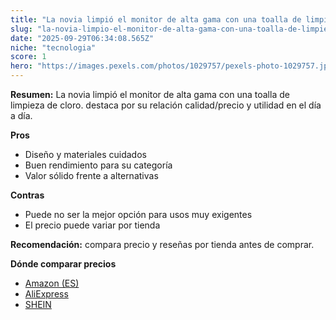 ```yaml
---
title: "La novia limpió el monitor de alta gama con una toalla de limpieza de cloro."
slug: "la-novia-limpio-el-monitor-de-alta-gama-con-una-toalla-de-limpieza-de-cloro"
date: "2025-09-29T06:34:08.565Z"
niche: "tecnologia"
score: 1
hero: "https://images.pexels.com/photos/1029757/pexels-photo-1029757.jpeg?auto=compress&cs=tinysrgb&fit=crop&h=627&w=1200&auto=compress&cs=tinysrgb&w=1200&h=675&fit=crop"
---
```


**Resumen:** La novia limpió el monitor de alta gama con una toalla de limpieza de cloro. destaca por su relación calidad/precio y utilidad en el día a día.

**Pros**
- Diseño y materiales cuidados
- Buen rendimiento para su categoría
- Valor sólido frente a alternativas

**Contras**
- Puede no ser la mejor opción para usos muy exigentes
- El precio puede variar por tienda

**Recomendación:** compara precio y reseñas por tienda antes de comprar.

**Dónde comparar precios**
- [Amazon (ES)](https://www.amazon.es/s?k=La%20novia%20limpi%C3%B3%20el%20monitor%20de%20alta%20gama%20con%20una%20toalla%20de%20limpieza%20de%20cloro.&tag=teknovashop25-21)
- [AliExpress](https://www.aliexpress.com/wholesale?SearchText=La%20novia%20limpi%C3%B3%20el%20monitor%20de%20alta%20gama%20con%20una%20toalla%20de%20limpieza%20de%20cloro.)
- [SHEIN](https://www.shein.com/pdsearch/La%20novia%20limpi%C3%B3%20el%20monitor%20de%20alta%20gama%20con%20una%20toalla%20de%20limpieza%20de%20cloro.)